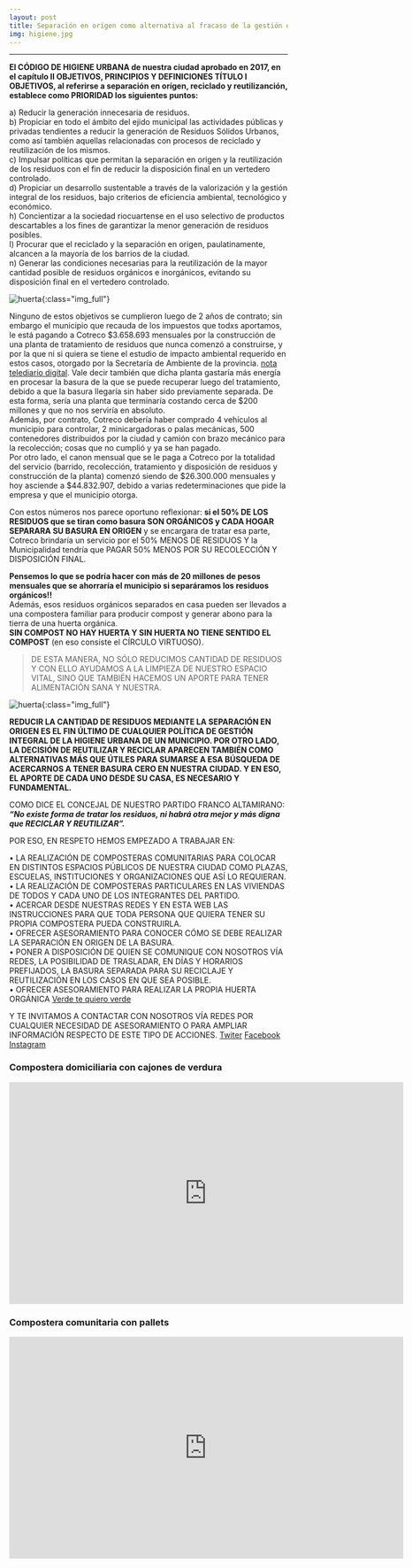 ```yaml
---
layout: post
title: Separación en orígen como alternativa al fracaso de la gestión de la higiene urbana.
img: higiene.jpg
---
```


---
__El CÓDIGO DE HIGIENE URBANA de nuestra ciudad aprobado en 2017, en el capítulo II OBJETIVOS, PRINCIPIOS Y DEFINICIONES TÍTULO I OBJETIVOS, al referirse a separación en orígen, reciclado y reutilizanción, establece como PRIORIDAD los siguientes puntos:__

  a) Reducir la generación innecesaria de residuos.  
  b) Propiciar en todo el ámbito del ejido municipal las actividades públicas y privadas tendientes a reducir la generación de Residuos Sólidos Urbanos, como así también aquellas relacionadas con procesos de reciclado y reutilización de los mismos.  
  c) Impulsar políticas que permitan la separación en origen y la reutilización de los residuos con el fin de reducir la disposición final en un vertedero controlado.  
  d) Propiciar un desarrollo sustentable a través de la valorización y la gestión integral de los residuos, bajo criterios de eficiencia ambiental, tecnológico y económico.    
  h) Concientizar a la sociedad riocuartense en el uso selectivo de productos descartables a los fines de garantizar la menor generación de residuos posibles.  
  l) Procurar que el reciclado y la separación en origen, paulatinamente, alcancen a la mayoría de los barrios de la ciudad.  
  n) Generar las condiciones necesarias para la reutilización de la mayor cantidad posible de residuos orgánicos e inorgánicos, evitando su disposición final en el vertedero controlado.  

![huerta]({{site.baseurl}}/img/cotreco.jpg){:class="img_full"}  

Ninguno de estos objetivos se cumplieron luego de 2 años de contrato; sin embargo el municipio que recauda de los impuestos que todxs aportamos, le está pagando a Cotreco $3.658.693 mensuales por la construcción de una planta de tratamiento de residuos que nunca comenzó a construirse, y por la que ni si quiera se tiene el estudio de impacto ambiental requerido en estos casos, otorgado por la Secretaría de Ambiente de la provincia. [nota telediario digital](https://www.telediariodigital.net/2018/12/cotreco-en-la-mira-casi-4-millones-de-pesos-por-una-planta-de-reciclado-que-no-se-hizo/). Vale decir también que dicha planta gastaría más energía en procesar la basura de la que se puede recuperar luego del tratamiento, debido a que la basura llegaría sin haber sido previamente separada. De esta forma, sería una planta que terminaría costando cerca de $200 millones y que no nos serviría en absoluto.  
Además, por contrato, Cotreco debería haber comprado 4 vehículos al municipio para controlar, 2 minicargadoras o palas mecánicas, 500 contenedores distribuidos por la ciudad y camión con brazo mecánico para la recolección; cosas que no cumplió y ya se han pagado.  
Por otro lado, el canon mensual que se le paga a Cotreco por la totalidad del servicio (barrido, recolección, tratamiento y disposición de residuos y construcción de la planta) comenzó siendo de $26.300.000 mensuales y hoy asciende a $44.832.907, debido a varias redeterminaciones que pide la empresa y que el municipio otorga.  

Con estos números nos parece oportuno reflexionar: __si el 50% DE LOS RESIDUOS que se tiran como basura SON ORGÁNICOS y CADA HOGAR SEPARARA SU BASURA EN ORIGEN__ y se encargara de tratar esa parte, Cotreco brindaría un servicio por el 50% MENOS DE RESIDUOS Y la Municipalidad tendría que PAGAR 50% MENOS POR SU RECOLECCIÓN Y DISPOSICIÓN FINAL.  

__Pensemos lo que se podría hacer con más de 20 millones de pesos mensuales que se ahorraría el municipio si separáramos los residuos orgánicos!!__  
Además, esos residuos orgánicos separados en casa pueden ser llevados a una compostera familiar para producir compost y generar abono para la tierra de una huerta orgánica.  
__SIN COMPOST NO HAY HUERTA Y SIN HUERTA NO TIENE SENTIDO EL COMPOST__ (en eso consiste el CÍRCULO VIRTUOSO).

> DE ESTA MANERA, NO SÓLO REDUCIMOS CANTIDAD DE RESIDUOS Y CON ELLO AYUDAMOS A LA LIMPIEZA DE NUESTRO ESPACIO VITAL, SINO QUE TAMBIÉN HACEMOS UN APORTE PARA TENER ALIMENTACIÓN SANA Y NUESTRA.

![huerta]({{site.baseurl}}/img/pallets.jpeg){:class="img_full"}  

__REDUCIR LA CANTIDAD DE RESIDUOS MEDIANTE LA SEPARACIÓN EN ORIGEN ES EL FIN ÚLTIMO DE CUALQUIER POLÍTICA DE GESTIÓN INTEGRAL DE LA HIGIENE URBANA DE UN MUNICIPIO. POR OTRO LADO, LA DECISIÓN DE REUTILIZAR Y RECICLAR APARECEN TAMBIÉN COMO ALTERNATIVAS MÁS QUE ÚTILES PARA SUMARSE A ESA BÚSQUEDA DE ACERCARNOS A TENER BASURA CERO EN NUESTRA CIUDAD. Y EN ESO, EL APORTE DE CADA UNO DESDE SU CASA, ES NECESARIO Y FUNDAMENTAL.__

COMO DICE EL CONCEJAL DE NUESTRO PARTIDO FRANCO ALTAMIRANO: ___“No existe forma de tratar los residuos, ni habrá otra mejor y más digna que RECICLAR Y REUTILIZAR”.___

POR ESO, EN RESPETO HEMOS EMPEZADO A TRABAJAR EN:  

• LA REALIZACIÓN DE COMPOSTERAS COMUNITARIAS PARA COLOCAR EN DISTINTOS ESPACIOS PÚBLICOS DE NUESTRA CIUDAD COMO PLAZAS, ESCUELAS, INSTITUCIONES Y ORGANIZACIONES QUE ASÍ LO REQUIERAN.  
• LA REALIZACIÓN DE COMPOSTERAS PARTICULARES EN LAS VIVIENDAS DE TODOS Y CADA UNO DE LOS INTEGRANTES DEL PARTIDO.  
• ACERCAR DESDE NUESTRAS REDES Y EN ESTA WEB LAS INSTRUCCIONES PARA QUE TODA PERSONA QUE QUIERA TENER SU PROPIA COMPOSTERA PUEDA CONSTRUIRLA.  
• OFRECER ASESORAMIENTO PARA CONOCER CÓMO SE DEBE REALIZAR LA SEPARACIÓN EN ORIGEN DE LA BASURA.  
• PONER A DISPOSICIÓN DE QUIEN SE COMUNIQUE CON NOSOTROS VÍA REDES, LA POSIBILIDAD DE TRASLADAR, EN DÍAS Y HORARIOS PREFIJADOS, LA BASURA SEPARADA PARA SU RECICLAJE Y REUTILIZACIÓN EN LOS CASOS EN QUE SEA POSIBLE.  
• OFRECER ASESORAMIENTO PARA REALIZAR LA PROPIA HUERTA ORGÁNICA [Verde te quiero verde](http://respeto.org.ar/2019/01/15/verde_te_quiero_verde/)

Y TE INVITAMOS A CONTACTAR CON NOSOTROS VÍA REDES POR CUALQUIER NECESIDAD DE ASESORAMIENTO O PARA AMPLIAR INFORMACIÓN RESPECTO DE ESTE TIPO DE ACCIONES.
[Twiter](https://twitter.com/SomosRespeto)
[Facebook](https://www.facebook.com/RespetoRioCuarto/)
[Instagram](https://www.instagram.com/respetoriocuarto/)


### Compostera domiciliaria con cajones de verdura

<iframe width="713" height="401" src="https://www.youtube.com/embed/U5ywg2glK8I" frameborder="0" allow="accelerometer; autoplay; encrypted-media; gyroscope; picture-in-picture" allowfullscreen></iframe>

### Compostera comunitaria con pallets

<iframe width="713" height="401" src="https://www.youtube.com/embed/tCUewR6K3Yg" frameborder="0" allow="accelerometer; autoplay; encrypted-media; gyroscope; picture-in-picture" allowfullscreen></iframe>
